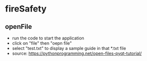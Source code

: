 # fireSafety
## openFile
- run the code to start the application
- click on "file" then "oepn file"
- select "test.txt" to display a sample guide in that *.txt file
- source: https://pythonprogramming.net/open-files-pyqt-tutorial/
